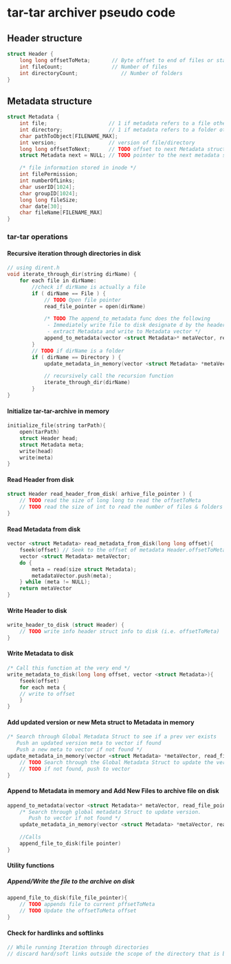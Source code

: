 # tar-tar archiver pseudo code

## Header structure

```C++
struct Header {
    long long offsetToMeta;       // Byte offset to end of files or start of metadata
    int fileCount;                // Number of files
    int directoryCount;              // Number of folders
}
```

## Metadata structure

```C++
struct Metadata {
    int file;                    // 1 if metadata refers to a file otherwise 0
    int directory;               // 1 if metadata refers to a folder otherwise 0
    char pathToObject[FILENAME_MAX];
    int version;                 // version of file/directory
    long long offsetToNext;      // TODO offset to next Metadata struct object
    struct Metadata next = NULL; // TODO pointer to the next metadata struct object

    /* file information stored in inode */
    int filePermission;
    int numberOfLinks;
    char userID[1024];
    char groupID[1024];
    long long fileSize;
    char date[30];
    char fileName[FILENAME_MAX]
}
```

### tar-tar operations

#### Recursive iteration through directories in disk

```C++
// using dirent.h
void iterate_through_dir(string dirName) {
    for each file in dirName:
        //check if dirName is actually a file
        if ( dirName == File ) {
            // TODO Open file pointer
            read_file_pointer = open(dirName)

            /* TODO The append_to_metadata func does the following
             - Immediately write file to disk designate d by the header in header pointer
             - extract Metadata and write to Metadata vector */
            append_to_metadata(vector <struct Metadata>* metaVector, read_file_pointer)
        }
        // TODO if dirName is a folder
        if ( dirName == Directory ) {
            update_metadata_in_memory(vector <struct Metadata> *metaVector, read_file_pointer)

            // recursively call the recursion function
            iterate_through_dir(dirName)
        }
}
```

#### Initialize tar-tar-archive in memory

```C++
initialize_file(string tarPath){
    open(tarPath)
    struct Header head;
    struct Metadata meta;
    write(head)
    write(meta)
}
```

#### Read Header from disk
```C++
struct Header read_header_from_disk( arhive_file_pointer ) {
    // TODO read the size of long long to read the offsetToMeta
    // TODO read the size of int to read the number of files & folders
}
```

#### Read Metadata from disk

```C++
vector <struct Metadata> read_metadata_from_disk(long long offset){
    fseek(offset) // Seek to the offset of metadata Header.offsetToMeta
    vector <struct Metadata> metaVector;
    do {
        meta = read(size struct Metadata);
        metadataVector.push(meta);
    } while (meta != NULL);
    return metaVector
}
```

#### Write Header to disk
```C++
write_header_to_disk (struct Header) {
    // TODO write info header struct info to disk (i.e. offsetToMeta)
}
```

#### Write Metadata to disk

```C++
/* Call this function at the very end */
write_metadata_to_disk(long long offset, vector <struct Metadata>){
    fseek(offset)
    for each meta {
    // write to offset
    }
}
```

#### Add updated version or new Meta struct to Metadata in memory

```C++
/* Search through Global Metadata Struct to see if a prev ver exists
   Push an updated version meta to vector if found
   Push a new meta to vector if not found */
update_metadata_in_memory(vector <struct Metadata> *metaVector, read_file_pointer) {
    // TODO Search through the Global Metadata Struct to update the version
    // TODO if not found, push to vector
}
```

#### Append to Metadata in memory and Add New Files to archive file on disk

```C++
append_to_metadata(vector <struct Metadata>* metaVector, read_file_pointer){
    /* Search through global metadata Struct to update version.
       Push to vector if not found */
    update_metadata_in_memory(vector <struct Metadata> *metaVector, read_file_pointer)

    //Calls
    append_file_to_disk(file pointer)
}
```

#### Utility functions

##### Append/Write the file to the archive on disk

```C++
append_file_to_disk(file_file_pointer){
    // TODO appends file to current pffsetToMeta
    // TODO Update the offsetToMeta offset
}
```

#### Check for hardlinks and softlinks

```C++
// While running Iteration through directories
// discard hard/soft links outside the scope of the directory that is being archived



```
